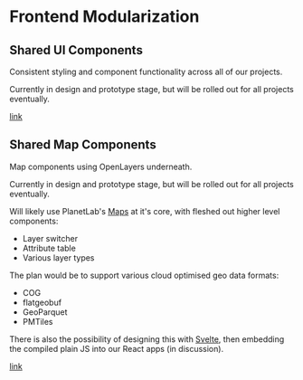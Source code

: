 # Frontend Modularization

## Shared UI Components

Consistent styling and component functionality across all of our projects.

Currently in design and prototype stage,
but will be rolled out for all projects eventually.

[link](https://hotosm.github.io/shared-ui-components)

## Shared Map Components

Map components using OpenLayers underneath.

Currently in design and prototype stage,
but will be rolled out for all projects eventually.

Will likely use PlanetLab's [Maps](https://github.com/planetlabs/maps)
at it's core, with fleshed out higher level components:

- Layer switcher
- Attribute table
- Various layer types

The plan would be to support various cloud optimised geo data formats:

- COG
- flatgeobuf
- GeoParquet
- PMTiles

There is also the possibility of designing this with [Svelte](https://svelte.dev/),
then embedding the compiled plain JS into our React apps (in discussion).

[link](https://hotosm.github.io/shared-map-components)
